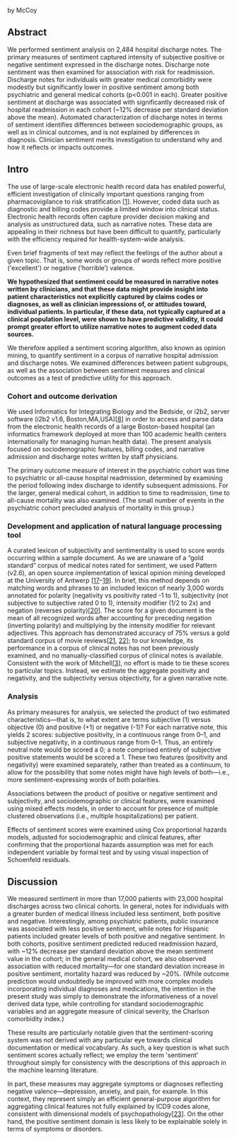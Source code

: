 by McCoy

## Abstract
We performed sentiment analysis on 2,484 hospital discharge notes. The primary measures of sentiment captured intensity of subjective positive or negative sentiment expressed in the discharge notes. 
Discharge note sentiment was then examined for association with risk for readmission. Discharge notes for individuals with greater medical comorbidity were modestly but significantly lower in positive sentiment among both psychiatric and general medical cohorts (p<0.001 in each). Greater positive sentiment at discharge was associated with significantly decreased risk of hospital readmission in each cohort (~12% decrease per standard deviation above the mean). Automated characterization of discharge notes in terms of sentiment identifies differences between sociodemographic groups, as well as in clinical outcomes, and is not explained by differences in diagnosis. Clinician sentiment merits investigation to understand why and how it reflects or impacts outcomes.

## Intro

The use of large-scale electronic health record data has enabled powerful, efficient investigation of clinically important questions ranging from pharmacovigilance to risk stratification [[1](https://journals.plos.org/plosone/article?id=10.1371/journal.pone.0136341#pone.0136341.ref001)]. However, coded data such as diagnostic and billing codes provide a limited window into clinical status. Electronic health records often capture provider decision making and analysis as unstructured data, such as narrative notes. These data are appealing in their richness but have been difficult to quantify, particularly with the efficiency required for health-system-wide analysis.

Even brief fragments of text may reflect the feelings of the author about a given topic. That is, some words or groups of words reflect more positive ('excellent') or negative (‘horrible’) valence. 

**We hypothesized that sentiment could be measured in narrative notes written by clinicians, and that these data might provide insight into patient characteristics not explicitly captured by claims codes or diagnoses, as well as clinician impressions of, or attitudes toward, individual patients. In particular, if these data, not typically captured at a clinical population level, were shown to have predictive validity, it could prompt greater effort to utilize narrative notes to augment coded data sources.**

We therefore applied a sentiment scoring algorithm, also known as opinion mining, to quantify sentiment in a corpus of narrative hospital admission and discharge notes. We examined differences between patient subgroups, as well as the association between sentiment measures and clinical outcomes as a test of predictive utility for this approach.

### Cohort and outcome derivation

We used Informatics for Integrating Biology and the Bedside, or i2b2, server software (i2b2 v1.6, Boston,MA,USA)[[8](https://journals.plos.org/plosone/article?id=10.1371/journal.pone.0136341#pone.0136341.ref008)] in order to access and parse data from the electronic health records of a large Boston-based hospital (an informatics framework deployed at more than 100 academic health centers internationally for managing human health data). The present analysis focused on sociodemographic features, billing codes, and narrative admission and discharge notes written by staff physicians.

The primary outcome measure of interest in the psychiatric cohort was time to psychiatric or all-cause hospital readmission, determined by examining the period following index discharge to identify subsequent admissions. For the larger, general medical cohort, in addition to time to readmission, time to all-cause mortality was also examined. (The small number of events in the psychiatric cohort precluded analysis of mortality in this group.)

### Development and application of natural language processing tool
A curated lexicon of subjectivity and sentimentality is used to score words occurring within a sample document. As we are unaware of a “gold standard” corpus of medical notes rated for sentiment, we used Pattern (v2.6), an open source implementation of lexical opinion mining developed at the University of Antwerp [[17](https://journals.plos.org/plosone/article?id=10.1371/journal.pone.0136341#pone.0136341.ref017)–[19](https://journals.plos.org/plosone/article?id=10.1371/journal.pone.0136341#pone.0136341.ref019)].  In brief, this method depends on matching words and phrases to an included lexicon of nearly 3,000 words annotated for polarity (negativity vs positivity rated -1 to 1), subjectivity (not subjective to subjective rated 0 to 1), intensity modifier (1/2 to 2x) and negation (reverses polarity)[[20](https://journals.plos.org/plosone/article?id=10.1371/journal.pone.0136341#pone.0136341.ref020)]. 
The score for a given document is the mean of all recognized words after accounting for preceding negation (inverting polarity) and multiplying by the intensity modifier for relevant adjectives. This approach has demonstrated accuracy of 75% versus a gold standard corpus of movie reviews[[21](https://journals.plos.org/plosone/article?id=10.1371/journal.pone.0136341#pone.0136341.ref021), [22](https://journals.plos.org/plosone/article?id=10.1371/journal.pone.0136341#pone.0136341.ref022)]; to our knowledge, its performance in a corpus of clinical notes has not been previously examined, and no manually-classified corpus of clinical notes is available. Consistent with the work of Mitchell[[3](https://journals.plos.org/plosone/article?id=10.1371/journal.pone.0136341#pone.0136341.ref003)], no effort is made to tie these scores to particular topics. Instead, we estimate the aggregate positivity and negativity, and the subjectivity versus objectivity, for a given narrative note.

### Analysis

As primary measures for analysis, we selected the product of two estimated characteristics—that is, to what extent are terms subjective (1) versus objective (0) and positive (+1) or negative (-1)? For each narrative note, this yields 2 scores: subjective positivity, in a continuous range from 0–1, and subjective negativity, in a continuous range from 0–1. Thus, an entirely neutral note would be scored a 0; a note comprised entirely of subjective positive statements would be scored a 1. These two features (positivity and negativity) were examined separately, rather than treated as a continuum, to allow for the possibility that some notes might have high levels of both—i.e., more sentiment-expressing words of both polarities.

Associations between the product of positive or negative sentiment and subjectivity, and sociodemographic or clinical features, were examined using mixed effects models, in order to account for presence of multiple clustered observations (i.e., multiple hospitalizations) per patient.

Effects of sentiment scores were examined using Cox proportional hazards models, adjusted for sociodemographic and clinical features, after confirming that the proportional hazards assumption was met for each independent variable by formal test and by using visual inspection of Schoenfeld residuals.

## Discussion

We measured sentiment in more than 17,000 patients with 23,000 hospital discharges across two clinical cohorts. In general, notes for individuals with a greater burden of medical illness included less sentiment, both positive and negative. Interestingly, among psychiatric patients, public insurance was associated with less positive sentiment, while notes for Hispanic patients included greater levels of both positive and negative sentiment. In both cohorts, positive sentiment predicted reduced readmission hazard, with ~12% decrease per standard deviation above the mean sentiment value in the cohort; in the general medical cohort, we also observed association with reduced mortality—for one standard deviation increase in positive sentiment, mortality hazard was reduced by ~20%. (While outcome prediction would undoubtedly be improved with more complex models incorporating individual diagnoses and medications, the intention in the present study was simply to demonstrate the informativeness of a novel derived data type, while controlling for standard sociodemographic variables and an aggregate measure of clinical severity, the Charlson comorbidity index.)

These results are particularly notable given that the sentiment-scoring system was not derived with any particular eye towards clinical documentation or medical vocabulary. As such, a key question is what such sentiment scores actually reflect; we employ the term 'sentiment' throughout simply for consistency with the descriptions of this approach in the machine learning literature.

In part, these measures may aggregate symptoms or diagnoses reflecting negative valence—depression, anxiety, and pain, for example. In this context, they represent simply an efficient general-purpose algorithm for aggregating clinical features not fully explained by ICD9 codes alone, consistent with dimensional models of psychopathology[[23](https://journals.plos.org/plosone/article?id=10.1371/journal.pone.0136341#pone.0136341.ref023)]. On the other hand, the positive sentiment domain is less likely to be explainable solely in terms of symptoms or disorders.